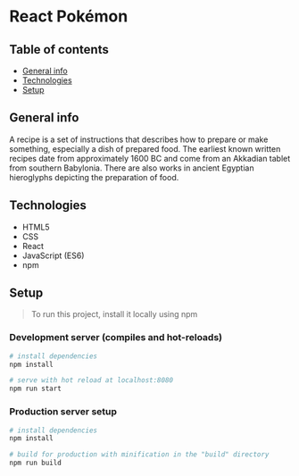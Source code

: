 # React Pokémon

## Table of contents

- [General info](#general-info)
- [Technologies](#technologies)
- [Setup](#setup)

## General info

A recipe is a set of instructions that describes how to prepare or make something, especially a dish of prepared food.
The earliest known written recipes date from approximately 1600 BC and come from an Akkadian tablet from southern Babylonia. There are also works in ancient Egyptian hieroglyphs depicting the preparation of food.

## Technologies

- HTML5
- CSS
- React
- JavaScript (ES6)
- npm

## Setup

> To run this project, install it locally using npm

### Development server (compiles and hot-reloads)

```bash
# install dependencies
npm install

# serve with hot reload at localhost:8080
npm run start
```

### Production server setup

```bash
# install dependencies
npm install

# build for production with minification in the "build" directory
npm run build
```
